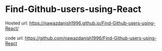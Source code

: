 # Find-Github-users-using-React

Hosted url: https://nawazdanish1996.github.io/Find-Github-users-using-React/


code url: https://github.com/nawazdanish1996/Find-Github-users-using-React